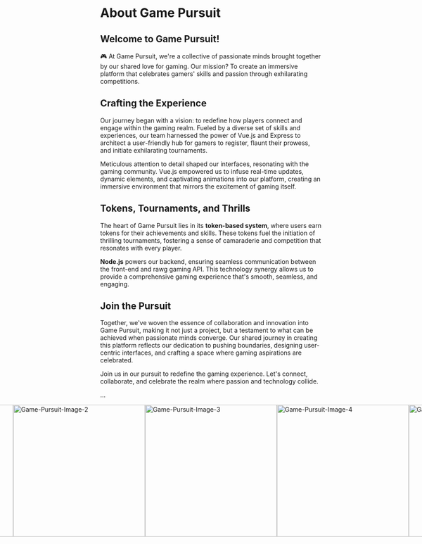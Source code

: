 # About Game Pursuit

## Welcome to Game Pursuit!

🎮 At Game Pursuit, we're a collective of passionate minds brought together by our shared love for gaming. Our mission? To create an immersive platform that celebrates gamers' skills and passion through exhilarating competitions.

## **Crafting the Experience**

Our journey began with a vision: to redefine how players connect and engage within the gaming realm. Fueled by a diverse set of skills and experiences, our team harnessed the power of Vue.js and Express to architect a user-friendly hub for gamers to register, flaunt their prowess, and initiate exhilarating tournaments.

Meticulous attention to detail shaped our interfaces, resonating with the gaming community. Vue.js empowered us to infuse real-time updates, dynamic elements, and captivating animations into our platform, creating an immersive environment that mirrors the excitement of gaming itself.

## **Tokens, Tournaments, and Thrills**

The heart of Game Pursuit lies in its **token-based system**, where users earn tokens for their achievements and skills. These tokens fuel the initiation of thrilling tournaments, fostering a sense of camaraderie and competition that resonates with every player.

**Node.js** powers our backend, ensuring seamless communication between the front-end and rawg gaming API. This technology synergy allows us to provide a comprehensive gaming experience that's smooth, seamless, and engaging.

## **Join the Pursuit**

Together, we've woven the essence of collaboration and innovation into Game Pursuit, making it not just a project, but a testament to what can be achieved when passionate minds converge. Our shared journey in creating this platform reflects our dedication to pushing boundaries, designing user-centric interfaces, and crafting a space where gaming aspirations are celebrated.

Join us in our pursuit to redefine the gaming experience. Let's connect, collaborate, and celebrate the realm where passion and technology collide.

...
<div 
  style="display: flex; 
         justify-content: center; 
         align-items: center; 
         object-fit: cover; 
         object-position: center;
         margin: auto;"
         >
  <img src="https://i.ibb.co/7W1x7dB/Game-Pursuit-Image.jpg" alt="Game-Pursuit-Image-1" style="width: 300px; height: auto;">
  <img src="https://i.ibb.co/rkPQjCx/Game-Pursuit-Image-2.jpg" alt="Game-Pursuit-Image-2" style="width: 300px; height: auto;">
  <img src="https://i.ibb.co/NCKFYTm/Game-Pursuit-Image-3.jpg" alt="Game-Pursuit-Image-3" style="width: 300px; height: auto;">
  <img src="https://i.ibb.co/sRg8Y7h/Game-Pursuit-Image-4.jpg" alt="Game-Pursuit-Image-4" style="width: 300px; height: auto;">
  <img src="https://i.ibb.co/ctXWbR4/Game-Pursuit-Image-5.jpg" alt="Game-Pursuit-Image-5" style="width: 300px; height: auto;">
</div>
